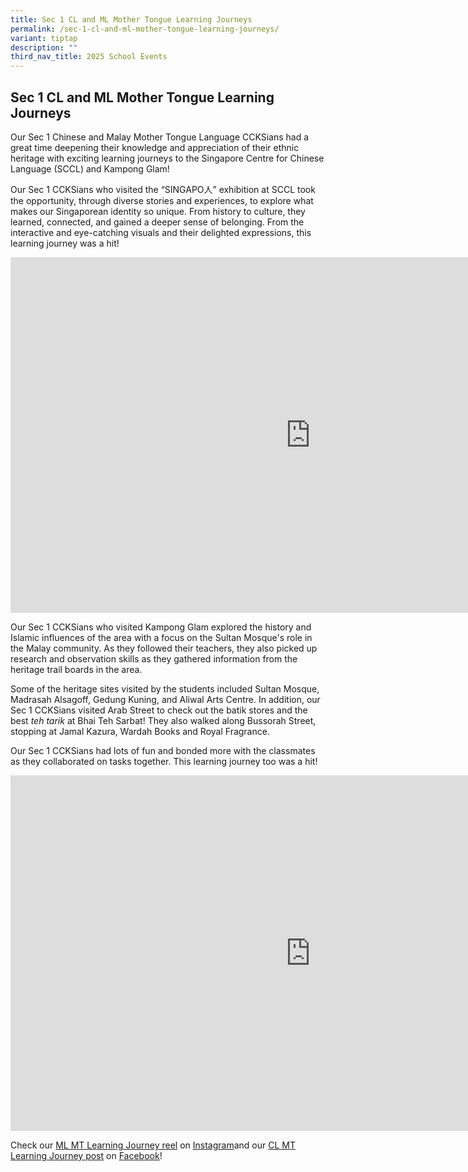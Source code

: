 ```yaml
---
title: Sec 1 CL and ML Mother Tongue Learning Journeys
permalink: /sec-1-cl-and-ml-mother-tongue-learning-journeys/
variant: tiptap
description: ""
third_nav_title: 2025 School Events
---
```

<h2><strong>Sec 1 CL and ML Mother Tongue Learning Journeys</strong></h2>
<p>Our Sec 1 Chinese and Malay Mother Tongue Language CCKSians had a great
time deepening their knowledge and appreciation of their ethnic heritage
with exciting learning journeys to the Singapore Centre for Chinese Language
(SCCL) and Kampong Glam!</p>
<p>Our Sec 1 CCKSians who visited the “SINGAPO人” exhibition at SCCL took
the opportunity, through diverse stories and experiences, to explore what
makes our Singaporean identity so unique. From history to culture, they
learned, connected, and gained a deeper sense of belonging. From the interactive
and eye-catching visuals and their delighted expressions, this learning
journey was a hit!</p>
<div class="iframe-wrapper">
<iframe height="569" width="960" allowfullscreen="true" frameborder="0" src="https://docs.google.com/presentation/d/e/2PACX-1vQijQ0MYO4UYBDHQvLkkRBiTHzOzgPSNEGOx_qj6WzcNf_vunuHEKKnExylNZWFSuQ0xgoJF7wCaqLT/embed?start=true&amp;loop=true&amp;delayms=3000"></iframe>
</div>
<p>Our Sec 1 CCKSians who visited Kampong Glam explored the history and Islamic
influences of the area with a focus on the Sultan Mosque's role in the
Malay community. As they followed their teachers, they also picked up research
and observation skills as they gathered information from the heritage trail
boards in the area.</p>
<p>Some of the heritage sites visited by the students included Sultan Mosque,
Madrasah Alsagoff, Gedung Kuning, and Aliwal Arts Centre. In addition,
our Sec 1 CCKSians visited Arab Street to check out the batik stores and
the best <em>teh tarik </em>at Bhai Teh Sarbat! They also walked along Bussorah
Street, stopping at Jamal Kazura, Wardah Books and Royal Fragrance.</p>
<p>Our Sec 1 CCKSians had lots of fun and bonded more with the classmates
as they collaborated on tasks together. This learning journey too was a
hit!</p>
<div class="iframe-wrapper">
<iframe height="569" width="960" allowfullscreen="true" frameborder="0" src="https://docs.google.com/presentation/d/e/2PACX-1vTQ0_J45yQtgmYplWbpyXLeJPDf5s6PkrCNCJJ9lj2xrV_gw84ic4W8KVPP8FoJlguGSCY5vGzIB_0U/embed?start=true&amp;loop=true&amp;delayms=3000"></iframe>
</div>
<p>Check our <a href="https://www.instagram.com/reel/DGeSY0EheIh/?utm_source=ig_web_copy_link&amp;igsh=MzRlODBiNWFlZA==" rel="noopener nofollow" target="_blank">ML MT Learning Journey reel</a> on
<a href="https://www.instagram.com/reel/DGeSY0EheIh/?utm_source=ig_web_copy_link&amp;igsh=MzRlODBiNWFlZA==" rel="noopener nofollow" target="_blank">Instagram</a>and our <a href="https://www.facebook.com/share/p/1FDmoc2yuu/" rel="noopener nofollow" target="_blank">CL MT Learning Journey post</a> on
<a href="https://www.facebook.com/CCKSians" rel="noopener nofollow" target="_blank">Facebook</a>!</p>
<p></p>